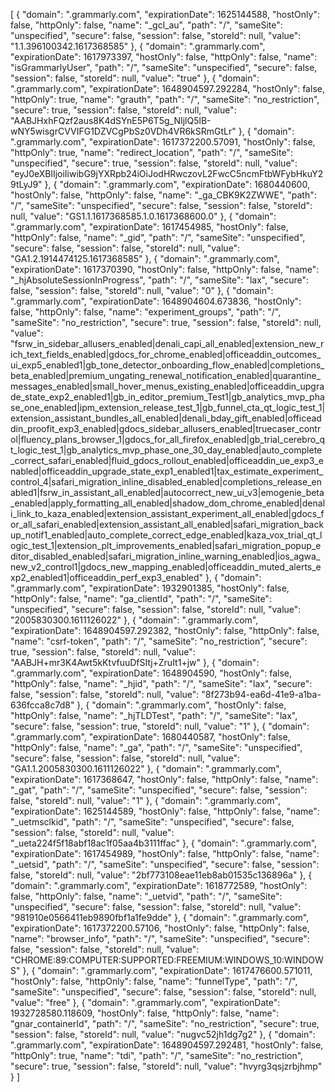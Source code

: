 [
    {
        "domain": ".grammarly.com",
        "expirationDate": 1625144588,
        "hostOnly": false,
        "httpOnly": false,
        "name": "_gcl_au",
        "path": "/",
        "sameSite": "unspecified",
        "secure": false,
        "session": false,
        "storeId": null,
        "value": "1.1.396100342.1617368585"
    },
    {
        "domain": ".grammarly.com",
        "expirationDate": 1617973397,
        "hostOnly": false,
        "httpOnly": false,
        "name": "isGrammarlyUser",
        "path": "/",
        "sameSite": "unspecified",
        "secure": false,
        "session": false,
        "storeId": null,
        "value": "true"
    },
    {
        "domain": ".grammarly.com",
        "expirationDate": 1648904597.292284,
        "hostOnly": false,
        "httpOnly": true,
        "name": "grauth",
        "path": "/",
        "sameSite": "no_restriction",
        "secure": true,
        "session": false,
        "storeId": null,
        "value": "AABJHxhFQzf2aus8K4dSYnE5P6T5g_NIjlQ5lB-wNY5wisgrCVVIFG1DZVCgPbSz0VDh4VR6kSRmGtLr"
    },
    {
        "domain": ".grammarly.com",
        "expirationDate": 1617372200.57091,
        "hostOnly": false,
        "httpOnly": true,
        "name": "redirect_location",
        "path": "/",
        "sameSite": "unspecified",
        "secure": true,
        "session": false,
        "storeId": null,
        "value": "eyJ0eXBlIjoiIiwibG9jYXRpb24iOiJodHRwczovL2FwcC5ncmFtbWFybHkuY29tLyJ9"
    },
    {
        "domain": ".grammarly.com",
        "expirationDate": 1680440600,
        "hostOnly": false,
        "httpOnly": false,
        "name": "_ga_CBK9K2ZWWE",
        "path": "/",
        "sameSite": "unspecified",
        "secure": false,
        "session": false,
        "storeId": null,
        "value": "GS1.1.1617368585.1.0.1617368600.0"
    },
    {
        "domain": ".grammarly.com",
        "expirationDate": 1617454985,
        "hostOnly": false,
        "httpOnly": false,
        "name": "_gid",
        "path": "/",
        "sameSite": "unspecified",
        "secure": false,
        "session": false,
        "storeId": null,
        "value": "GA1.2.1914474125.1617368585"
    },
    {
        "domain": ".grammarly.com",
        "expirationDate": 1617370390,
        "hostOnly": false,
        "httpOnly": false,
        "name": "_hjAbsoluteSessionInProgress",
        "path": "/",
        "sameSite": "lax",
        "secure": false,
        "session": false,
        "storeId": null,
        "value": "0"
    },
    {
        "domain": ".grammarly.com",
        "expirationDate": 1648904604.673836,
        "hostOnly": false,
        "httpOnly": false,
        "name": "experiment_groups",
        "path": "/",
        "sameSite": "no_restriction",
        "secure": true,
        "session": false,
        "storeId": null,
        "value": "fsrw_in_sidebar_allusers_enabled|denali_capi_all_enabled|extension_new_rich_text_fields_enabled|gdocs_for_chrome_enabled|officeaddin_outcomes_ui_exp5_enabled1|gb_tone_detector_onboarding_flow_enabled|completions_beta_enabled|premium_ungating_renewal_notification_enabled|quarantine_messages_enabled|small_hover_menus_existing_enabled|officeaddin_upgrade_state_exp2_enabled1|gb_in_editor_premium_Test1|gb_analytics_mvp_phase_one_enabled|ipm_extension_release_test_1|gb_funnel_cta_qt_logic_test_1|extension_assistant_bundles_all_enabled|denali_bday_gift_enabled|officeaddin_proofit_exp3_enabled|gdocs_sidebar_allusers_enabled|truecaser_control|fluency_plans_browser_1|gdocs_for_all_firefox_enabled|gb_trial_cerebro_qt_logic_test_1|gb_analytics_mvp_phase_one_30_day_enabled|auto_complete_correct_safari_enabled|fluid_gdocs_rollout_enabled|officeaddin_ue_exp3_enabled|officeaddin_upgrade_state_exp1_enabled1|tax_estimate_experiment_control_4|safari_migration_inline_disabled_enabled|completions_release_enabled1|fsrw_in_assistant_all_enabled|autocorrect_new_ui_v3|emogenie_beta_enabled|apply_formatting_all_enabled|shadow_dom_chrome_enabled|denali_link_to_kaza_enabled|extension_assistant_experiment_all_enabled|gdocs_for_all_safari_enabled|extension_assistant_all_enabled|safari_migration_backup_notif1_enabled|auto_complete_correct_edge_enabled|kaza_vox_trial_qt_logic_test_1|extension_plt_improvements_enabled|safari_migration_popup_editor_disabled_enabled|safari_migration_inline_warning_enabled|ios_agwa_new_v2_control1|gdocs_new_mapping_enabled|officeaddin_muted_alerts_exp2_enabled1|officeaddin_perf_exp3_enabled"
    },
    {
        "domain": ".grammarly.com",
        "expirationDate": 1932901385,
        "hostOnly": false,
        "httpOnly": false,
        "name": "ga_clientId",
        "path": "/",
        "sameSite": "unspecified",
        "secure": false,
        "session": false,
        "storeId": null,
        "value": "2005830300.1611126022"
    },
    {
        "domain": ".grammarly.com",
        "expirationDate": 1648904597.292382,
        "hostOnly": false,
        "httpOnly": false,
        "name": "csrf-token",
        "path": "/",
        "sameSite": "no_restriction",
        "secure": true,
        "session": false,
        "storeId": null,
        "value": "AABJH+mr3K4Awt5kKtvfuuDfSItj+ZruIt1+jw"
    },
    {
        "domain": ".grammarly.com",
        "expirationDate": 1648904590,
        "hostOnly": false,
        "httpOnly": false,
        "name": "_hjid",
        "path": "/",
        "sameSite": "lax",
        "secure": false,
        "session": false,
        "storeId": null,
        "value": "8f273b94-ea6d-41e9-a1ba-636fcca8c7d8"
    },
    {
        "domain": ".grammarly.com",
        "hostOnly": false,
        "httpOnly": false,
        "name": "_hjTLDTest",
        "path": "/",
        "sameSite": "lax",
        "secure": false,
        "session": true,
        "storeId": null,
        "value": "1"
    },
    {
        "domain": ".grammarly.com",
        "expirationDate": 1680440587,
        "hostOnly": false,
        "httpOnly": false,
        "name": "_ga",
        "path": "/",
        "sameSite": "unspecified",
        "secure": false,
        "session": false,
        "storeId": null,
        "value": "GA1.1.2005830300.1611126022"
    },
    {
        "domain": ".grammarly.com",
        "expirationDate": 1617368647,
        "hostOnly": false,
        "httpOnly": false,
        "name": "_gat",
        "path": "/",
        "sameSite": "unspecified",
        "secure": false,
        "session": false,
        "storeId": null,
        "value": "1"
    },
    {
        "domain": ".grammarly.com",
        "expirationDate": 1625144589,
        "hostOnly": false,
        "httpOnly": false,
        "name": "_uetmsclkid",
        "path": "/",
        "sameSite": "unspecified",
        "secure": false,
        "session": false,
        "storeId": null,
        "value": "_ueta224f5f18abf18ac1f05aa4b3111ffac"
    },
    {
        "domain": ".grammarly.com",
        "expirationDate": 1617454989,
        "hostOnly": false,
        "httpOnly": false,
        "name": "_uetsid",
        "path": "/",
        "sameSite": "unspecified",
        "secure": false,
        "session": false,
        "storeId": null,
        "value": "2bf773108eae11eb8ab01535c136896a"
    },
    {
        "domain": ".grammarly.com",
        "expirationDate": 1618772589,
        "hostOnly": false,
        "httpOnly": false,
        "name": "_uetvid",
        "path": "/",
        "sameSite": "unspecified",
        "secure": false,
        "session": false,
        "storeId": null,
        "value": "981910e0566411eb9890fbf1a1fe9dde"
    },
    {
        "domain": ".grammarly.com",
        "expirationDate": 1617372200.57106,
        "hostOnly": false,
        "httpOnly": false,
        "name": "browser_info",
        "path": "/",
        "sameSite": "unspecified",
        "secure": false,
        "session": false,
        "storeId": null,
        "value": "CHROME:89:COMPUTER:SUPPORTED:FREEMIUM:WINDOWS_10:WINDOWS"
    },
    {
        "domain": ".grammarly.com",
        "expirationDate": 1617476600.571011,
        "hostOnly": false,
        "httpOnly": false,
        "name": "funnelType",
        "path": "/",
        "sameSite": "unspecified",
        "secure": false,
        "session": false,
        "storeId": null,
        "value": "free"
    },
    {
        "domain": ".grammarly.com",
        "expirationDate": 1932728580.118609,
        "hostOnly": false,
        "httpOnly": false,
        "name": "gnar_containerId",
        "path": "/",
        "sameSite": "no_restriction",
        "secure": true,
        "session": false,
        "storeId": null,
        "value": "nugvc52jh1dg7g2"
    },
    {
        "domain": ".grammarly.com",
        "expirationDate": 1648904597.292481,
        "hostOnly": false,
        "httpOnly": true,
        "name": "tdi",
        "path": "/",
        "sameSite": "no_restriction",
        "secure": true,
        "session": false,
        "storeId": null,
        "value": "hvyrg3qsjzrbjhmp"
    }
]
